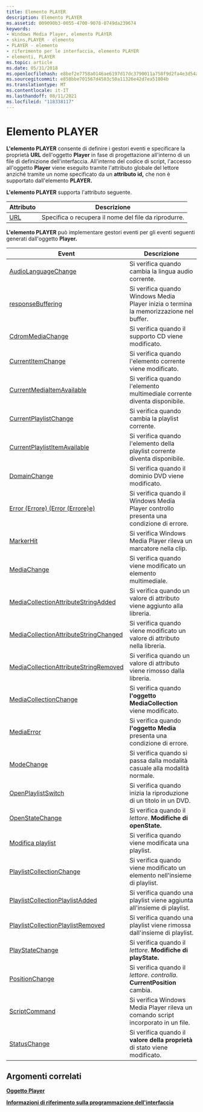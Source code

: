 ```yaml
---
title: Elemento PLAYER
description: Elemento PLAYER
ms.assetid: 009090b3-0055-4700-9078-0749da239674
keywords:
- Windows Media Player, elemento PLAYER
- skins,PLAYER - elemento
- PLAYER - elemento
- riferimento per le interfaccia, elemento PLAYER
- elementi, PLAYER
ms.topic: article
ms.date: 05/31/2018
ms.openlocfilehash: e8bef2e7758a0146ae6197d17dc3790011a758f9d2fa4e3d54af9461a8b870c9
ms.sourcegitcommit: e858bbe701567d4583c50a11326e42d7ea51804b
ms.translationtype: MT
ms.contentlocale: it-IT
ms.lasthandoff: 08/11/2021
ms.locfileid: "118338117"
---
```

# <a name="player-element"></a>Elemento PLAYER

**L'elemento PLAYER** consente di definire i gestori eventi e specificare la proprietà **URL** dell'oggetto **Player** in fase di progettazione all'interno di un file di definizione dell'interfaccia. All'interno del codice di script, l'accesso all'oggetto **Player** viene eseguito tramite l'attributo globale del lettore anziché tramite un nome specificato da un **attributo id,** che non è supportato dall'elemento **PLAYER.** 

**L'elemento PLAYER** supporta l'attributo seguente.



| Attributo             | Descrizione                                          |
|-----------------------|------------------------------------------------------|
| [URL](player-url.md) | Specifica o recupera il nome del file da riprodurre. |



 

**L'elemento PLAYER** può implementare gestori eventi per gli eventi seguenti generati dall'oggetto **Player.**



| Event                                                                                            | Descrizione                                                                      |
|--------------------------------------------------------------------------------------------------|----------------------------------------------------------------------------------|
| [AudioLanguageChange](player-player-audiolanguagechange.md)                                     | Si verifica quando cambia la lingua audio corrente.                                  |
| [responseBuffering](player-player-buffering.md)                                                         | Si verifica quando Windows Media Player inizia o termina la memorizzazione nel buffer.                       |
| [CdromMediaChange](player-player-cdrommediachange.md)                                           | Si verifica quando il supporto CD viene modificato.                                                |
| [CurrentItemChange](player-player-currentitemchange.md)                                         | Si verifica quando l'elemento corrente viene modificato.                                            |
| [CurrentMediaItemAvailable](player-player-currentmediaitemavailable.md)                         | Si verifica quando l'elemento multimediale corrente diventa disponibile.                            |
| [CurrentPlaylistChange](player-player-currentplaylistchange.md)                                 | Si verifica quando cambia la playlist corrente.                                        |
| [CurrentPlaylistItemAvailable](player-player-currentplaylistitemavailable.md)                   | Si verifica quando l'elemento della playlist corrente diventa disponibile.                         |
| [DomainChange](player-player-domainchange.md)                                                   | Si verifica quando il dominio DVD viene modificato.                                              |
| [Error (Errore) (Error (Errore)e)](player-player-error.md)                                                                 | Si verifica quando il Windows Media Player controllo presenta una condizione di errore.             |
| [MarkerHit](player-player-markerhit.md)                                                         | Si verifica Windows Media Player rileva un marcatore nella clip.                |
| [MediaChange](player-player-mediachange.md)                                                     | Si verifica quando viene modificato un elemento multimediale.                                                |
| [MediaCollectionAttributeStringAdded](player-player-mediacollectionattributestringadded.md)     | Si verifica quando un valore di attributo viene aggiunto alla libreria.                          |
| [MediaCollectionAttributeStringChanged](player-player-mediacollectionattributestringchanged.md) | Si verifica quando viene modificato un valore di attributo nella libreria.                        |
| [MediaCollectionAttributeStringRemoved](player-player-mediacollectionattributestringremoved.md) | Si verifica quando un valore di attributo viene rimosso dalla libreria.                      |
| [MediaCollectionChange](player-player-mediacollectionchange.md)                                 | Si verifica quando **l'oggetto MediaCollection** viene modificato.                              |
| [MediaError](player-player-mediaerror.md)                                                       | Si verifica quando **l'oggetto Media** presenta una condizione di errore.                         |
| [ModeChange](player-player-modechange.md)                                                       | Si verifica quando si passa dalla modalità casuale alla modalità normale.                           |
| [OpenPlaylistSwitch](player-player-openplaylistswitch.md)                                       | Si verifica quando inizia la riproduzione di un titolo in un DVD.                                     |
| [OpenStateChange](player-player-openstatechange.md)                                             | Si verifica quando il *lettore*. **Modifiche di openState.**                                      |
| [Modifica playlist](player-player-playlistchange.md)                                               | Si verifica quando viene modificata una playlist.                                                  |
| [PlaylistCollectionChange](player-player-playlistcollectionchange.md)                           | Si verifica quando viene modificato un elemento nell'insieme di playlist.                        |
| [PlaylistCollectionPlaylistAdded](player-player-playlistcollectionplaylistadded.md)             | Si verifica quando una playlist viene aggiunta all'insieme di playlist.                      |
| [PlaylistCollectionPlaylistRemoved](player-player-playlistcollectionplaylistremoved.md)         | Si verifica quando una playlist viene rimossa dall'insieme di playlist.                  |
| [PlayStateChange](player-player-playstatechange.md)                                             | Si verifica quando il *lettore*. **Modifiche di playState.**                                      |
| [PositionChange](player-player-positionchange.md)                                               | Si verifica quando il *lettore*. *controlla*. **CurrentPosition** cambia.                     |
| [ScriptCommand](player-player-scriptcommand.md)                                                 | Si verifica Windows Media Player rileva un comando script incorporato in un file. |
| [StatusChange](player-player-statuschange.md)                                                   | Si verifica quando il **valore della proprietà** di stato viene modificato.                               |



 

## <a name="related-topics"></a>Argomenti correlati

<dl> <dt>

[**Oggetto Player**](player-object.md)
</dt> <dt>

[**Informazioni di riferimento sulla programmazione dell'interfaccia**](skin-programming-reference.md)
</dt> </dl>

 

 





